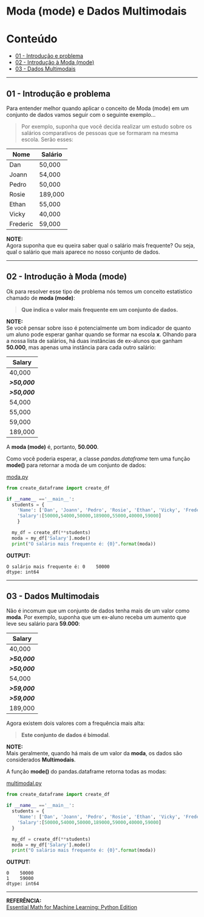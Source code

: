 # Moda (mode) e Dados Multimodais

# Conteúdo

 - [01 - Introdução e problema](#01)
 - [02 - Introdução à Moda (mode)](#02)
 - [03 - Dados Multimodais](#03)

---

<div id='01'></div>

## 01 - Introdução e problema

Para entender melhor quando aplicar o conceito de Moda (mode) em um conjunto de dados vamos seguir com o seguinte exemplo...

> Por exemplo, suponha que você decida realizar um estudo sobre os salários comparativos de pessoas que se formaram na mesma escola. Serão esses: 

| Nome     | Salário     |
|----------|-------------|
| Dan      | 50,000      |
| Joann    | 54,000      |
| Pedro    | 50,000      |
| Rosie    | 189,000     |
| Ethan    | 55,000      |
| Vicky    | 40,000      |
| Frederic | 59,000      |

**NOTE:**  
Agora suponha que eu queira saber qual o salário mais frequente? Ou seja, qual o salário que mais aparece no nosso conjunto de dados.

---

<div id='02'></div>

## 02 - Introdução à Moda (mode)

Ok para resolver esse tipo de problema nós temos um conceito estatístico chamado de **moda (mode)**:

> **Que indica o valor mais frequente em um conjunto de dados.**

**NOTE:**  
Se você pensar sobre isso é potencialmente um bom indicador de quanto um aluno pode esperar ganhar quando se formar na escola **x**. Olhando para a nossa lista de salários, há duas instâncias de ex-alunos que ganham **50.000**, mas apenas uma instância para cada outro salário:

| Salary      |
|-------------|
| 40,000      |
|***>50,000***|
|***>50,000***|
| 54,000      |
| 55,000      |
| 59,000      |
| 189,000     |

A **moda (mode)** é, portanto, **50.000**.

Como você poderia esperar, a classe *pandas.dataframe* tem uma função **mode()** para retornar a moda de um conjunto de dados:

[moda.py](src/moda.py)
```python
from create_dataframe import create_df

if __name__ =='__main__':
  students = {
    'Name': ['Dan', 'Joann', 'Pedro', 'Rosie', 'Ethan', 'Vicky', 'Frederic'],
    'Salary':[50000,54000,50000,189000,55000,40000,59000]
    }

  my_df = create_df(**students)
  moda = my_df['Salary'].mode()
  print("O salário mais frequente é: {0}".format(moda))
```

**OUTPUT:**  
```
O salário mais frequente é: 0    50000
dtype: int64
```

---

<div id='03'></div>

## 03 - Dados Multimodais

Não é incomum que um conjunto de dados tenha mais de um valor como **moda**. Por exemplo, suponha que um ex-aluno receba um aumento que leve seu salário para **59.000**:

| Salary      |
|-------------|
| 40,000      |
|***>50,000***|
|***>50,000***|
| 54,000      |
|***>59,000***|
|***>59,000***|
| 189,000     |
  
Agora existem dois valores com a frequência mais alta:

> **Este conjunto de dados é bimodal**.

**NOTE:**  
Mais geralmente, quando há mais de um valor da **moda**, os dados são considerados **Multimodais**.  
  
A função __mode()__ do pandas.dataframe retorna todas as modas:

[multimodal.py](src/multimodal.py)
```python
from create_dataframe import create_df

if __name__ =='__main__':
  students = {
    'Name': ['Dan', 'Joann', 'Pedro', 'Rosie', 'Ethan', 'Vicky', 'Frederic'],
    'Salary':[50000,54000,50000,189000,59000,40000,59000]
  }

  my_df = create_df(**students)
  moda = my_df['Salary'].mode()
  print("O salário mais frequente é: {0}".format(moda))
```

**OUTPUT:**  
```
0    50000
1    59000
dtype: int64
```

---

**REFERÊNCIA:**  
[Essential Math for Machine Learning: Python Edition](https://learning.edx.org/course/course-v1:Microsoft+DAT256x+2T2018/home)
